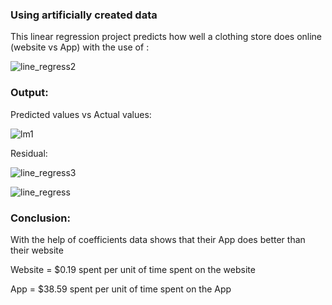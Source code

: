 ### Using artificially created data 
  This linear regression project predicts how well a clothing store does online (website vs App) with the use of :

![line_regress2](https://user-images.githubusercontent.com/60201899/88012495-0d256780-cae8-11ea-9f71-88a7ed048649.PNG)

### Output: 

Predicted values vs Actual values:

![lm1](https://user-images.githubusercontent.com/60201899/88072643-49d27c80-cb43-11ea-9ecf-b709ebced83c.PNG)

Residual:


![line_regress3](https://user-images.githubusercontent.com/60201899/88012703-9341ae00-cae8-11ea-85c4-237f13be4962.PNG)

![line_regress](https://user-images.githubusercontent.com/60201899/88012762-b8362100-cae8-11ea-89b4-d6b82ac27eee.PNG)

### Conclusion:

With the help of coefficients data shows that their App does better than their website 

Website = $0.19 spent per unit of time spent on the website

App = $38.59 spent per unit of time spent on the App


